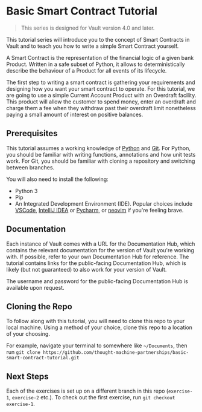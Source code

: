# Basic Smart Contract Tutorial

> This series is designed for Vault version 4.0 and later.

This tutorial series will introduce you to the concept of Smart Contracts in Vault and to teach you how to write a simple Smart Contract yourself.

A Smart Contract is the representation of the financial logic of a given bank Product. Written in a safe subset of Python, it allows to deterministically describe the behaviour of a Product for all events of its lifecycle.

The first step to writing a smart contract is gathering your requirements and designing how you want your smart contract to operate. For this tutorial, we are going to use a simple Current Account Product with an Overdraft facility. This product will allow the customer to spend money, enter an overdraft and charge them a fee when they withdraw past their overdraft limit nonetheless paying a small amount of interest on positive balances.

## Prerequisites

This tutorial assumes a working knowledge of [Python](https://www.python.org/) and [Git](https://git-scm.com/). For Python, you should be familiar with writing functions, annotations and how unit tests work. For Git, you should be familiar with cloning a repository and switching between branches.

You will also need to install the following:

- Python 3
- Pip
- An Integrated Development Environment (IDE). Popular choices include [VSCode](https://code.visualstudio.com/), [IntelliJ IDEA](https://www.jetbrains.com/idea/) or [Pycharm](https://www.jetbrains.com/pycharm/), or [neovim](https://neovim.io/) if you're feeling brave.

## Documentation

Each instance of Vault comes with a URL for the Documentation Hub, which contains the relevant documentation for the version of Vault you're working with. If possible, refer to your own Documentation Hub for reference. The tutorial contains links for the public-facing Documentation Hub, which is likely (but not guaranteed) to also work for your version of Vault.

The username and password for the public-facing Documentation Hub is available upon request.

## Cloning the Repo

To follow along with this tutorial, you will need to clone this repo to your local machine. Using a method of your choice, clone this repo to a location of your choosing.

For example, navigate your terminal to somewhere like `~/Documents`, then run `git clone https://github.com/thought-machine-partnerships/basic-smart-contract-tutorial.git`

## Next Steps

Each of the exercises is set up on a different branch in this repo (`exercise-1`, `exercise-2` etc.). To check out the first exercise, run `git checkout exercise-1`.
